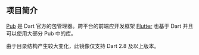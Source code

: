 ## 项目简介

[Pub](https://pub.dartlang.org/) 是 Dart 官方的包管理器。跨平台的前端应开发框架 [Flutter](https://flutter.dev/) 也基于 Dart 并且可以使用大部分 Pub 中的库。

由于目录结构产生较大变化，此镜像仅支持 Dart 2.8 及以上版本。
